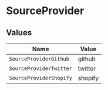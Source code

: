 # SourceProvider


## Values

| Name                    | Value                   |
| ----------------------- | ----------------------- |
| `SourceProviderGithub`  | github                  |
| `SourceProviderTwitter` | twitter                 |
| `SourceProviderShopify` | shopify                 |